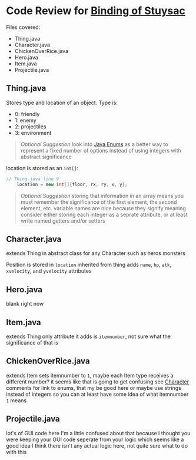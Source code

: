 Code Review for [Binding of Stuysac](https://github.com/bilingwu/apfinal)
==================================

Files covered:
- Thing.java
- Character.java
- ChickenOverRice.java
- Hero.java
- Item.java
- Projectile.java

Thing.java
----------
Stores type and location of an object.
Type is:
- 0: friendly
- 1: enemy
- 2: projectiles
- 3: environment

> *Optional Suggestion*
> look into [Java Enums](http://docs.oracle.com/javase/tutorial/java/javaOO/enum.html) as a better way to represent a fixed number of options instead of using integers with abstract significance


location is stored as an `int[]`:
```java
// Thing.java line 9
    location = new int[]{floor, rx, ry, x, y};
```

> *Optional Suggestion*
> storing that information in an array means you must remember the significance of the first element, the second element, etc. variable names are nice because they signify meaning
> consider either storing each integer as a seprate attribute, or at least write named getters and/or setters


Character.java
---------
extends Thing
in abstract class for any Character such as heros monsters

Position is stored in `location` inherited from thing
adds `name`, `hp`, `atk`, `xvelocity`, and `yvelocity` attributes

Hero.java
--------
blank right now

Item.java
--------
extends Thing
only attribute it adds is `itemnumber`, not sure what the significance of that is

ChickenOverRice.java
---------------------
extends Item
sets itemnumber to `1`, maybe each Item type receives a different number?
it seems like that is going to get confusing
see [Character](#characterjava) comments for link to enums, that my be good here
or maybe use strings instead of integers so you can at least have some idea of what itemnumber `1` means

Projectile.java
---------------
lot's of GUI code here
I'm a little confused about that because I thought you were keeping your GUI code seperate from your logic which seems like a good idea
I think there isn't any actual logic here, not quite sure what to do with this

